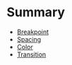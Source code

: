 # Summary

- [Breakpoint](./src/breakpoint/readme.md)
- [Spacing](./src/spacing/readme.md)
- [Color](./src/color/readme.md)
- [Transition](./src/transition/readme.md)
